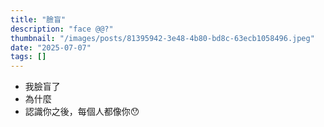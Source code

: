 ```yaml
---
title: "臉盲"
description: "face @@?"
thumbnail: "/images/posts/81395942-3e48-4b80-bd8c-63ecb1058496.jpeg"
date: "2025-07-07"
tags: []
---
```

- 我臉盲了
- 為什麼
- 認識你之後，每個人都像你😯
